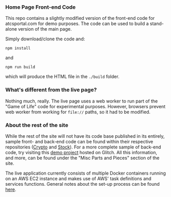 ### Home Page Front-end Code

This repo contains a slightly modified version of the front-end code for atcsportal.com for demo purposes. The code can be used to build a stand-alone version of the main page.

Simply download/clone the code and:

`npm install`

and 

`npm run build`

which will produce the HTML file in the `./build` folder. 

### What's different from the live page?
Nothing much, really. The live page uses a web worker to run part of the "Game of Life" code for experimental purposes. However, browsers prevent web worker from working for `file://` paths, so it had to be modified.

### About the rest of the site
While the rest of the site will not have its code base published in its entirely, sample front- and back-end code can be found within their respective repositories ([Crypto](https://github.com/atcsrepo/Crypto-sample) and [Stock](https://github.com/atcsrepo/Stock-sample)). For a more complete sample of back-end code, try visiting this [demo project](https://glitch.com/edit/#!/glaze-tank) hosted on Glitch. All this information, and more, can be found under the "Misc Parts and Pieces" section of the site.

The live application currently consists of multiple Docker containers running on an AWS EC2 instance and makes use of AWS' task definitions and services functions. General notes about the set-up process can be found [here](https://github.com/atcsrepo/Misc-notes).